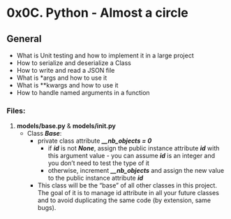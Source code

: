# 0x0C. Python - Almost a circle

## General
   - What is Unit testing and how to implement it in a large project
   - How to serialize and deserialize a Class
   - How to write and read a JSON file
   - What is *args and how to use it
   - What is **kwargs and how to use it
   - How to handle named arguments in a function


### Files:

1. **models/base.py** & **models/__init__.py**
   - Class ***Base***:
     - private class attribute ***__nb_objects = 0***
       - if ***id*** is not ***None***, assign the public instance attribute ***id*** with this argument value - you can assume ***id*** is an integer and you don’t need to test the type of it
       - otherwise, increment ***__nb_objects*** and assign the new value to the public instance attribute ***id***
     - This class will be the “base” of all other classes in this project. The goal of it is to manage id attribute in all your future classes and to avoid duplicating the same code (by extension, same bugs).

